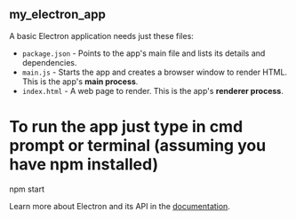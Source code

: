 ## my_electron_app

A basic Electron application needs just these files:

- `package.json` - Points to the app's main file and lists its details and dependencies.
- `main.js` - Starts the app and creates a browser window to render HTML. This is the app's **main process**.
- `index.html` - A web page to render. This is the app's **renderer process**.

# To run the app just type in cmd prompt or terminal (assuming you have npm installed)
npm start

Learn more about Electron and its API in the [documentation](http://electron.atom.io/docs/latest).
